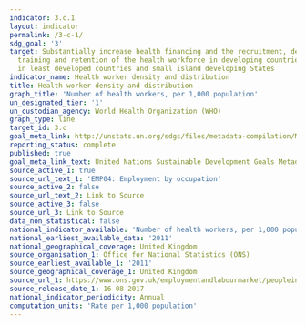 ```yaml
---
indicator: 3.c.1
layout: indicator
permalink: /3-c-1/
sdg_goal: '3'
target: Substantially increase health financing and the recruitment, development,
  training and retention of the health workforce in developing countries, especially
  in least developed countries and small island developing States
indicator_name: Health worker density and distribution
title: Health worker density and distribution
graph_title: 'Number of health workers, per 1,000 population'
un_designated_tier: '1'
un_custodian_agency: World Health Organization (WHO)
graph_type: line
target_id: 3.c
goal_meta_link: http://unstats.un.org/sdgs/files/metadata-compilation/Metadata-Goal-3.pdf
reporting_status: complete
published: true
goal_meta_link_text: United Nations Sustainable Development Goals Metadata (pdf 865kB)
source_active_1: true
source_url_text_1: 'EMP04: Employment by occupation'
source_active_2: false
source_url_text_2: Link to Source
source_active_3: false
source_url_3: Link to Source
data_non_statistical: false
national_indicator_available: 'Number of health workers, per 1,000 population'
national_earliest_available_data: '2011'
national_geographical_coverage: United Kingdom
source_organisation_1: Office for National Statistics (ONS)
source_earliest_available_1: '2011'
source_geographical_coverage_1: United Kingdom
source_url_1: https://www.ons.gov.uk/employmentandlabourmarket/peopleinwork/employmentandemployeetypes/datasets/employmentbyoccupationemp04
source_release_date_1: 16-08-2017
national_indicator_periodicity: Annual
computation_units: 'Rate per 1,000 population'
---
```

